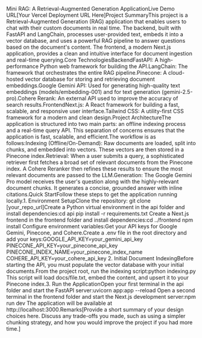 Mini RAG: A Retrieval-Augmented Generation ApplicationLive Demo URL[Your Vercel Deployment URL Here]Project SummaryThis project is a Retrieval-Augmented Generation (RAG) application that enables users to chat with their custom documents in real time. The backend, built with FastAPI and LangChain, processes user-provided text, embeds it into a vector database, and uses a powerful RAG pipeline to answer questions based on the document's content. The frontend, a modern Next.js application, provides a clean and intuitive interface for document ingestion and real-time querying.Core TechnologiesBackendFastAPI: A high-performance Python web framework for building the API.LangChain: The framework that orchestrates the entire RAG pipeline.Pinecone: A cloud-hosted vector database for storing and retrieving document embeddings.Google Gemini API: Used for generating high-quality text embeddings (models/embedding-001) and for text generation (gemini-2.5-pro).Cohere Rerank: An external API used to improve the accuracy of search results.FrontendNext.js: A React framework for building a fast, scalable, and responsive user interface.Tailwind CSS: A utility-first CSS framework for a modern and clean design.Project ArchitectureThe application is structured into two main parts: an offline indexing process and a real-time query API. This separation of concerns ensures that the application is fast, scalable, and efficient.The workflow is as follows:Indexing (Offline/On-Demand): Raw documents are loaded, split into chunks, and embedded into vectors. These vectors are then stored in a Pinecone index.Retrieval: When a user submits a query, a sophisticated retriever first fetches a broad set of relevant documents from the Pinecone index. A Cohere Reranker then refines these results to ensure the most relevant documents are passed to the LLM.Generation: The Google Gemini Pro model receives the user's question along with the highly-relevant document chunks. It generates a concise, grounded answer with inline citations.Quick StartFollow these steps to get the application running locally.1. Environment SetupClone the repository: git clone [your_repo_url]Create a Python virtual environment in the api folder and install dependencies:cd api
pip install -r requirements.txt
Create a Next.js frontend in the frontend folder and install dependencies:cd ../frontend
npm install
Configure environment variables:Get your API keys for Google Gemini, Pinecone, and Cohere.Create a .env file in the root directory and add your keys:GOOGLE_API_KEY=your_gemini_api_key
PINECONE_API_KEY=your_pinecone_api_key
PINECONE_INDEX_NAME=your_pinecone_index_name
COHERE_API_KEY=your_cohere_api_key
2. Initial Document IndexingBefore starting the API, you must populate the vector database with your initial documents.From the project root, run the indexing script:python indexing.py
This script will load docs/file.txt, embed the content, and upsert it to your Pinecone index.3. Run the ApplicationOpen your first terminal in the api folder and start the FastAPI server:uvicorn app:app --reload
Open a second terminal in the frontend folder and start the Next.js development server:npm run dev
The application will be available at http://localhost:3000.Remarks[Provide a short summary of your design choices here. Discuss any trade-offs you made, such as using a simpler chunking strategy, and how you would improve the project if you had more time.]